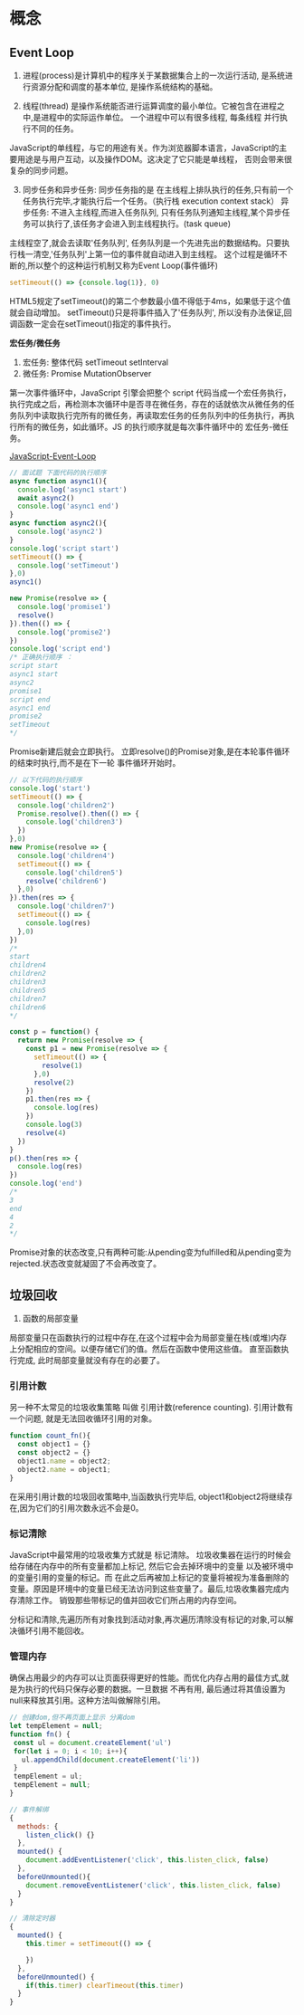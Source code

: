 # 概念

## Event Loop

1. 进程(process)是计算机中的程序关于某数据集合上的一次运行活动, 是系统进行资源分配和调度的基本单位, 是操作系统结构的基础。

2. 线程(thread) 是操作系统能否进行运算调度的最小单位。它被包含在进程之中,是进程中的实际运作单位。 一个进程中可以有很多线程, 每条线程
  并行执行不同的任务。

  JavaScript的单线程，与它的用途有关。作为浏览器脚本语言，JavaScript的主要用途是与用户互动，以及操作DOM。这决定了它只能是单线程，
  否则会带来很复杂的同步问题。

3. 同步任务和异步任务:
    同步任务指的是 在主线程上排队执行的任务,只有前一个任务执行完毕,才能执行后一个任务。（执行栈 execution context stack）
    异步任务: 不进入主线程,而进入任务队列, 只有任务队列通知主线程,某个异步任务可以执行了,该任务才会进入到主线程执行。(task queue)

  主线程空了,就会去读取'任务队列', 任务队列是一个先进先出的数据结构。只要执行栈一清空,'任务队列'上第一位的事件就自动进入到主线程。
  这个过程是循环不断的,所以整个的这种运行机制又称为Event Loop(事件循环)
  
```js
setTimeout(() => {console.log(1)}, 0)
```
  HTML5规定了setTimeout()的第二个参数最小值不得低于4ms，如果低于这个值就会自动增加。 setTimeout()只是将事件插入了'任务队列',
  所以没有办法保证,回调函数一定会在setTimeout()指定的事件执行。

**宏任务/微任务**

1. 宏任务: 整体代码 setTimeout setInterval
2. 微任务: Promise MutationObserver

  第一次事件循环中，JavaScript 引擎会把整个 script 代码当成一个宏任务执行，执行完成之后，再检测本次循环中是否寻在微任务，存在的话就依次从微任务的任务队列中读取执行完所有的微任务，再读取宏任务的任务队列中的任务执行，再执行所有的微任务，如此循环。JS 的执行顺序就是每次事件循环中的 宏任务-微任务。

[JavaScript-Event-Loop](http://www.ruanyifeng.com/blog/2014/10/event-loop.html)
```js
// 面试题 下面代码的执行顺序
async function async1(){
  console.log('async1 start')
  await async2()
  console.log('async1 end')
}
async function async2(){
  console.log('async2')
}
console.log('script start')
setTimeout(() => {
  console.log('setTimeout')
},0)
async1()

new Promise(resolve => {
  console.log('promise1')
  resolve()
}).then(() => {
  console.log('promise2')
})
console.log('script end')
/* 正确执行顺序 ： 
script start
async1 start
async2
promise1
script end
async1 end
promise2
setTimeout
*/ 
```
  Promise新建后就会立即执行。 立即resolve()的Promise对象,是在本轮事件循环的结束时执行,而不是在下一轮 事件循环开始时。
```js
// 以下代码的执行顺序
console.log('start')
setTimeout(() => {
  console.log('children2')
  Promise.resolve().then(() => {
    console.log('children3')
  })
},0)
new Promise(resolve => {
  console.log('children4')
  setTimeout(() => {
    console.log('children5')
    resolve('children6')
  },0)
}).then(res => {
  console.log('children7')
  setTimeout(() => {
    console.log(res)
  },0)
})
/*
start
children4
children2
children3
children5
children7
children6
*/
```
```js
const p = function() {
  return new Promise(resolve => {
    const p1 = new Promise(resolve => {
      setTimeout(() => {
        resolve(1)
      },0)
      resolve(2)
    })
    p1.then(res => {
      console.log(res)
    })
    console.log(3)
    resolve(4)
  })
}
p().then(res => {
  console.log(res)
})
console.log('end')
/*
3
end
4
2
*/
```
  Promise对象的状态改变,只有两种可能:从pending变为fulfilled和从pending变为rejected.状态改变就凝固了不会再改变了。

## 垃圾回收

1. 函数的局部变量

  局部变量只在函数执行的过程中存在,在这个过程中会为局部变量在栈(或堆)内存上分配相应的空间。以便存储它们的值。然后在函数中使用这些值。
  直至函数执行完成, 此时局部变量就没有存在的必要了。

### 引用计数

  另一种不太常见的垃圾收集策略 叫做 引用计数(reference counting).
  引用计数有一个问题, 就是无法回收循环引用的对象。

```js
function count_fn(){
  const object1 = {}
  const object2 = {}
  object1.name = object2;
  object2.name = object1;
}
```
  在采用引用计数的垃圾回收策略中,当函数执行完毕后, object1和object2将继续存在,因为它们的引用次数永远不会是0。
### 标记清除

  JavaScript中最常用的垃圾收集方式就是 标记清除。
  垃圾收集器在运行的时候会给存储在内存中的所有变量都加上标记, 然后它会去掉环境中的变量 以及被环境中的变量引用的变量的标记。而
  在此之后再被加上标记的变量将被视为准备删除的变量。原因是环境中的变量已经无法访问到这些变量了。最后,垃圾收集器完成内存清除工作。
  销毁那些带标记的值并回收它们所占用的内存空间。

  分标记和清除,先遍历所有对象找到活动对象,再次遍历清除没有标记的对象,可以解决循环引用不能回收。

### 管理内存

  确保占用最少的内存可以让页面获得更好的性能。而优化内存占用的最佳方式,就是为执行的代码只保存必要的数据。一旦数据
  不再有用, 最后通过将其值设置为null来释放其引用。这种方法叫做解除引用。

```js
// 创建dom,但不再页面上显示 分离dom
let tempElement = null;
function fn() {
 const ul = document.createElement('ul')
 for(let i = 0; i < 10; i++){
   ul.appendChild(document.createElement('li'))
 }
 tempElement = ul;
 tempElement = null;
}

// 事件解绑
{
  methods: {
    listen_click() {}
  },
  mounted() {
    document.addEventListener('click', this.listen_click, false)
  },
  beforeUnmounted(){
    document.removeEventListener('click', this.listen_click, false)
  }
}

// 清除定时器
{
  mounted() {
    this.timer = setTimeout(() => {

    })
  },
  beforeUnmounted() {
    if(this.timer) clearTimeout(this.timer)
  }
}
```

